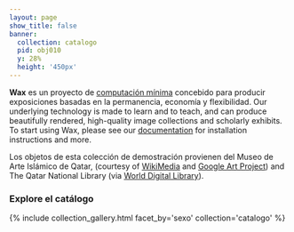 ```yaml
---
layout: page
show_title: false
banner:
  collection: catalogo
  pid: obj010
  y: 28%
  height: '450px'
---
```


__Wax__ es un proyecto de [computación mínima](http://go-dh.github.io/mincomp/) concebido para producir exposiciones basadas en la permanencia, economía y flexibilidad. Our underlying technology is made to learn and to teach, and can produce beautifully rendered, high-quality image collections and scholarly exhibits. To start using Wax, please see our [documentation](https://minicomp.github.io/wiki/#/wax/) for installation instructions and more.

Los objetos de esta colección de demostración provienen del Museo de Arte Islámico de Qatar, (courtesy of [WikiMedia](https://commons.wikimedia.org/wiki/Category:Google_Art_Project_works_in_The_Museum_of_Islamic_Art,_Qatar) and [Google Art Project](https://www.google.com/culturalinstitute/about/artproject/)) and The Qatar National Library (via [World Digital Library](https://www.wdl.org/en/)).

### Explore el catálogo

{% include collection_gallery.html facet_by='sexo' collection='catalogo' %}

